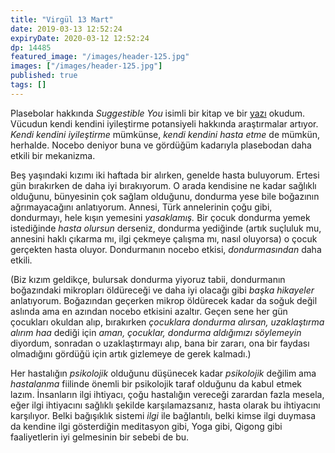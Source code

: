 ```yaml
---
title: "Virgül 13 Mart"
date: 2019-03-13 12:52:24
expiryDate: 2020-03-12 12:52:24
dp: 14485
featured_image: "/images/header-125.jpg"
images: ["/images/header-125.jpg"]
published: true
tags: []
---
```




Plasebolar hakkında *Suggestible You* isimli bir kitap ve bir
[yazı][nytimesplacebo] okudum. Vücudun kendi kendini iyileştirme potansiyeli
hakkında araştırmalar artıyor. *Kendi kendini iyileştirme* mümkünse, *kendi
kendini hasta etme* de mümkün, herhalde. Nocebo deniyor buna ve gördüğüm
kadarıyla plasebodan daha etkili bir mekanizma.

Beş yaşındaki kızımı iki haftada bir alırken, genelde hasta buluyorum. Ertesi
gün bırakırken de daha iyi bırakıyorum. O arada kendisine ne kadar sağlıklı
olduğunu, bünyesinin çok sağlam olduğunu, dondurma yese bile boğazının
ağrımayacağını anlatıyorum. Annesi, Türk annelerinin çoğu gibi, dondurmayı, hele
kışın yemesini *yasaklamış.* Bir çocuk dondurma yemek istediğinde *hasta
olursun* derseniz, dondurma yediğinde (artık suçluluk mu, annesini haklı çıkarma
mı, ilgi çekmeye çalışma mı, nasıl oluyorsa) o çocuk gerçekten hasta oluyor.
Dondurmanın nocebo etkisi, *dondurmasından* daha etkili.

(Biz kızım geldikçe, bulursak dondurma yiyoruz tabii, dondurmanın boğazındaki
mikropları öldüreceği ve daha iyi olacağı gibi *başka hikayeler* anlatıyorum.
Boğazından geçerken mikrop öldürecek kadar da soğuk değil aslında ama en azından
nocebo etkisini azaltır. Geçen sene her gün çocukları okuldan alıp, bırakırken
*çocuklara dondurma alırsan, uzaklaştırma alırım haa* dediği için *aman,
çocuklar, dondurma aldığımızı söylemeyin* diyordum, sonradan o uzaklaştırmayı
alıp, bana bir zararı, ona bir faydası olmadığını gördüğü için artık gizlemeye
de gerek kalmadı.)

Her hastalığın *psikolojik* olduğunu düşünecek kadar *psikolojik* değilim ama
*hastalanma* fiilinde önemli bir psikolojik taraf olduğunu da kabul etmek lazım.
İnsanların ilgi ihtiyacı, çoğu hastalığın vereceği zarardan fazla mesela, eğer
ilgi ihtiyacını sağlıklı şekilde karşılamazsanız, hasta olarak bu ihtiyacını
karşılıyor. Belki bağışıklık sistemi *ilgi* ile bağlantılı, belki kimse ilgi
duymasa da kendine ilgi gösterdiğin meditasyon gibi, Yoga gibi, Qigong gibi
faaliyetlerin iyi gelmesinin bir sebebi de bu.


[nytimesplacebo]: https://www.nytimes.com/2018/11/07/magazine/placebo-effect-medicine.html

